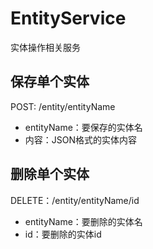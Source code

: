 # EntityService

实体操作相关服务

## 保存单个实体

POST: /entity/entityName

- entityName：要保存的实体名
- 内容：JSON格式的实体内容

## 删除单个实体

DELETE：/entity/entityName/id

- entityName：要删除的实体名
- id：要删除的实体id
